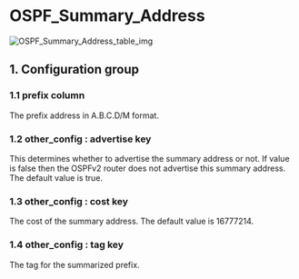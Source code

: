 # OSPF_Summary_Address

![OSPF_Summary_Address_table_img](http://www.plantuml.com/plantuml/img/SoWkIImgAStDuKhEIImkLl0F3d2B3oxDpKqigentJ4afIWKAsjWeQ8Jev6IcPvIa5wMcvcagsDaXgtSiIat4heWB8Q-hQuVLT2ukXzIy590B)

## 1. Configuration group

### 1.1 prefix column

The prefix address in A.B.C.D/M format.

### 1.2 other_config : advertise key

This determines whether to advertise the summary address or not. If value is
false then the OSPFv2 router does not advertise this summary address. The
default value is true.

### 1.3 other_config : cost key

The cost of the summary address. The default value is 16777214.

### 1.4 other_config : tag key

The tag for the summarized prefix.


